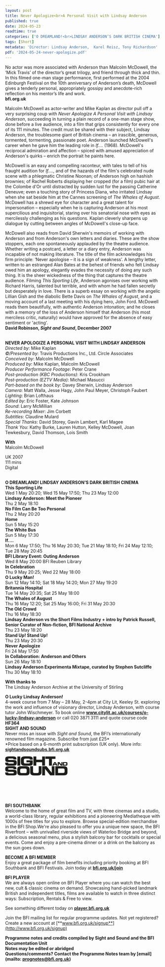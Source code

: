 ```yaml
---
layout: post
title: Never Apologize<br>A Personal Visit with Lindsay Anderson
published: true
date: 2024-05-23
readtime: true
categories: ['O DREAMLAND!<br>LINDSAY ANDERSON’S DARK BRITISH CINEMA']
tags: [Short]
metadata: 'Director: Lindsay Anderson,  Karel Reisz, Tony Richardson'
pdf: '2024-05-24-never-apologize.pdf'
---
```

No actor was more associated with Anderson than Malcolm McDowell, the ‘Mick Travis’ of the director’s great trilogy, and friend through thick and thin. In this filmed one-man stage performance, first performed at the 2004 Edinburgh Festival on the 10th anniversary of Anderson’s death, McDowell gives a tenderly personal, appropriately gossipy and anecdote-rich reflection on his mentor’s life and work.  
**bfi.org.uk**  

Malcolm McDowell as actor-writer and Mike Kaplan as director pull off a very surprising coup with _Never Apologize A Personal Visit with Lindsay Anderson_, succeeding in turning a plain record of a one-man stage show, done before a live audience, into a film that grips consistently for every one of its 111 minutes. The credit must be shared with their subject, Lindsay Anderson, the troublesome giant of British cinema – an irascible, generous, tormented, tormenting, passionate poet. Anderson launched McDowell's career when he gave him the leading role in _If...._ (1968). McDowell's reciprocal admiration and affection – spiced with amused appreciation of Anderson's quirks – enrich the portrait he paints here.

McDowell is an easy and compelling raconteur, with tales to tell of his fraught audition for _If...._, and of the hazards of the film's celebrated nude scene with a phlegmatic Christine Noonan; of Anderson high on hashish brownies; of Rachel Roberts displaying her cropped (for a film) pubic hair at the Colombe d'Or until distracted by sudden lust for the passing Catherine Deneuve; even a touching story of Princess Diana, who irritated Lindsay when she sat beside him at the Cannes screening of _The Whales of August_. McDowell has a shrewd eye for character and a great talent for impersonation – especially when he is capturing Anderson at his most supercilious and inquisitorial, staring over his senatorial nose with eyes as mercilessly challenging as his questions. Kaplan cleverly sharpens up dialogue by cutting between angles of McDowell's close-up face.

McDowell also reads from David Sherwin's memoirs of working with Anderson and from Anderson's own letters and diaries. These are the show stoppers, each one spontaneously applauded by the theatre audience. Whether writing a postcard, a letter or a diary entry, Anderson was incapable of not making literature. The title of the film acknowledges his firm principle: ‘Never apologise – it is a sign of weakness’. A lengthy letter, written to an estranged Alan Bates at the behest of friends who felt Lindsay owed him an apology, elegantly evades the necessity of doing any such thing. It is the sheer wickedness of the thing that captures the theatre audience. Filming _This Sporting Life_, Anderson agonises over working with Richard Harris, talented but terrible, and with whom he had fallen secretly but desperately in love. There is a superb essay on working with the angelic Lillian Gish and the diabolic Bette Davis on _The Whales of August_, and a moving account of a last meeting with his dying hero, John Ford. McDowell reads them beautifully, with authentic Anderson intonation; and he closes with a memory of the loss of Anderson himself that Anderson (his most merciless critic, naturally) would have approved for the absence of easy sentiment or 'acting'.  
**David Robinson, _Sight and Sound_, December 2007**  
<br>

**NEVER APOLOGIZE  A PERSONAL VISIT WITH LINDSAY ANDERSON**  
_Directed by_: Mike Kaplan  
_©/Presented by_: Travis Productions Inc., Ltd. Circle Associates  
_Conceived by_: Malcolm McDowell  
_Produced by_: Mike Kaplan, Malcolm McDowell  
_Producer Performance Footage_: Peter Crane  
_Post-production (KBC Productions)_: Kris Crookham  
_Post-production (EZTV Media)_: Michael Masucci  
_Part-based on the book by_: Davey Sherwin, Lindsay Anderson  
_Camera_: Matt Walla, Jesse Hagy, John Paul Meyer, Christoph Faubert  
_Lighting_: Brian Lofthaus  
_Edited by_: Eric Foster, Kate Johnson  
_Sound_: Larry McMillian  
_Re-recording Mixer_: Jim Corbett  
_Subtitles_: Claudine Mulard  
_Special Thanks_: David Storey, Gavin Lambert, Karl Magee  
_Thank You_: Kathy Burke, Lauren Hutton, Kelley McDowell, Joan Tewkesbury, David Thomson, Lois Smith  

**With**  
Malcolm McDowell  

UK 2007  
111 mins  
Digital  
<br>

**O DREAMLAND! LINDSAY ANDERSON’S DARK BRITISH CINEMA**  
**This Sporting Life**  
Wed 1 May 20:20; Wed 15 May 17:50; Thu 23 May 12:00  
**Lindsay Anderson: Meet the Pioneer**  
Thu 2 May 18:10  
**No Film Can Be Too Personal**  
Thu 2 May 20:20  
**Home**  
Sun 5 May 15:20  
**The White Bus**  
Sun 5 May 17:30  
**If….**  
Mon 6 May 17:50; Thu 16 May 20:30; Tue 21 May 18:10; Fri 24 May 12:10; Tue 28 May 20:45  
**BFI Library Event: Outing Anderson**  
Wed 8 May 20:00 BFI Reuben Library  
**In Celebration**  
Thu 9 May 20:25; Wed 22 May 18:00  
**O Lucky Man!**  
Sun 12 May 14:10; Sat 18 May 14:20; Mon 27 May 19:20  
**Britannia Hospital**  
Tue 14 May 20:35; Sat 25 May 18:00  
**The Whales of August**  
Thu 16 May 12:20; Sat 25 May 16:00; Fri 31 May 20:30  
**The Old Crowd**  
Thu 16 May 18:30  
**Lindsay Anderson vs the Short Films Industry + intro by Patrick Russell, Senior Curator of Non-fiction, BFI National Archive**  
Thu 23 May 18:20  
**Stand Up! Stand Up!**  
Thu 23 May 20:30  
**Never Apologize**  
Fri 24 May 17:50  
**In Collaboration: Anderson and Others**  
Sun 26 May 18:10  
**Lindsay Anderson Experimenta Mixtape, curated by Stephen Sutcliffe**  
Thu 30 May 18:10  

**With thanks to**  
The Lindsay Anderson Archive at the University of Stirling  

**O Lucky Lindsay Anderson!**  
4-week course from 7 May – 28 May, 2-4pm at City Lit, Keeley St. exploring the work and influence of visionary director, Lindsay Anderson, with course tutor John Wischmeyer. To book online **www.citylit.ac.uk/courses/o-lucky-lindsay-anderson** or call 020 3871 3111 and quote course code **HF364**
<br>
**SIGHT AND SOUND**<br>
Never miss an issue with _Sight and Sound_, the BFI’s internationally renowned film magazine. Subscribe from just £25*<br>
*Price based on a 6-month print subscription (UK only). More info: [**sightandsoundsubs.bfi.org.uk**](https://sightandsoundsubs.bfi.org.uk/subscribe)

<img style="float: left;" src="/img/sight-and-sound.jpg" width="40%" height="40%"><br><br><br><br><br><br><br><br>

**BFI SOUTHBANK**  
Welcome to the home of great film and TV, with three cinemas and a studio, a world-class library, regular exhibitions and a pioneering Mediatheque with 1000s of free titles for you to explore. Browse special-edition merchandise in the BFI Shop.We&#39;re also pleased to offer you a unique new space, the BFI Riverfront – with unrivalled riverside views of Waterloo Bridge and beyond, a delicious seasonal menu, plus a stylish balcony bar for cocktails or special events. Come and enjoy a pre-cinema dinner or a drink on the balcony as the sun goes down.  

**BECOME A BFI MEMBER**  
Enjoy a great package of film benefits including priority booking at BFI Southbank and BFI Festivals. Join today at [**bfi.org.uk/join**](http://www.bfi.org.uk/join)  

**BFI PLAYER**  
 We are always open online on BFI Player where you can watch the best new, cult &amp; classic cinema on demand. Showcasing hand-picked landmark British and independent titles, films are available to watch in three distinct ways: Subscription, Rentals &amp; Free to view.  

See something different today on [**player.bfi.org.uk**](https://player.bfi.org.uk)  

Join the BFI mailing list for regular programme updates. Not yet registered? Create a new account at [**www.bfi.org.uk/signup**](http://www.bfi.org.uk/signup)

**Programme notes and credits compiled by Sight and Sound and the BFI Documentation Unit  
Notes may be edited or abridged  
Questions/comments? Contact the Programme Notes team by [email](mailto: prognotes@bfi.org.uk)**
<!--stackedit_data:
eyJoaXN0b3J5IjpbNTk4ODM3NjAxXX0=
-->